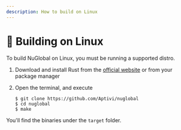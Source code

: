 ```yaml
---
description: How to build on Linux
---
```


# 🐧 Building on Linux

To build NuGlobal on Linux, you must be running a supported distro.

1. Download and install Rust from the [official website](https://www.rust-lang.org/tools/install) or from your package manager
2.  Open the terminal, and execute

    ```shell-session
    $ git clone https://github.com/Aptivi/nuglobal
    $ cd nuglobal
    $ make
    ```

You'll find the binaries under the `target` folder.
